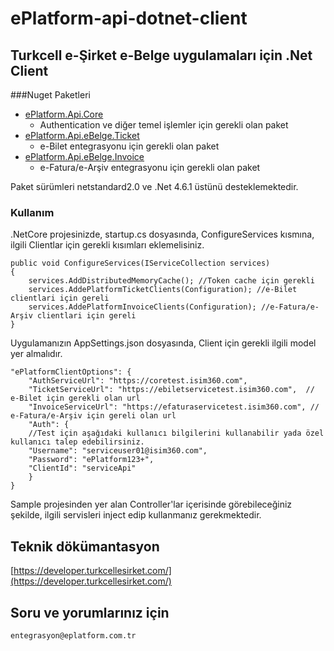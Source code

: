 # ePlatform-api-dotnet-client

## Turkcell e-Şirket e-Belge uygulamaları için .Net Client


###Nuget Paketleri

* [ePlatform.Api.Core](https://www.nuget.org/packages/ePlatform.Api.Core/)
    * Authentication ve diğer temel işlemler için gerekli olan paket
* [ePlatform.Api.eBelge.Ticket](https://www.nuget.org/packages/ePlatform.Api.eBelge.Ticket/)
    * e-Bilet entegrasyonu için gerekli olan paket
* [ePlatform.Api.eBelge.Invoice](https://www.nuget.org/packages/ePlatform.Api.eBelge.Invoice/)
    * e-Fatura/e-Arşiv entegrasyonu için gerekli olan paket

Paket sürümleri netstandard2.0 ve .Net 4.6.1 üstünü desteklemektedir.

### Kullanım

.NetCore projesinizde, startup.cs dosyasında, ConfigureServices kısmına, ilgili Clientlar için gerekli kısımları eklemelisiniz.

    public void ConfigureServices(IServiceCollection services)
    {
        services.AddDistributedMemoryCache(); //Token cache için gerekli
        services.AddePlatformTicketClients(Configuration); //e-Bilet clientlari için gereli
        services.AddePlatformInvoiceClients(Configuration); //e-Fatura/e-Arşiv clientlari için gereli
    }

Uygulamanızın AppSettings.json dosyasında, Client için gerekli ilgili model yer almalıdır.

    "ePlatformClientOptions": {
        "AuthServiceUrl": "https://coretest.isim360.com",
        "TicketServiceUrl": "https://ebiletservicetest.isim360.com",  // e-Bilet için gerekli olan url
        "InvoiceServiceUrl": "https://efaturaservicetest.isim360.com", // e-Fatura/e-Arşiv için gereli olan url
        "Auth": {
        //Test için aşağıdaki kullanıcı bilgilerini kullanabilir yada özel kullanıcı talep edebilirsiniz.
        "Username": "serviceuser01@isim360.com",
        "Password": "ePlatform123+",
        "ClientId": "serviceApi"
        }
    }



Sample projesinden yer alan Controller'lar içerisinde görebileceğiniz şekilde, ilgili servisleri inject edip kullanmanız gerekmektedir.

## Teknik dökümantasyon
[https://developer.turkcellesirket.com/](https://developer.turkcellesirket.com/)

## Soru ve yorumlarınız için
    entegrasyon@eplatform.com.tr